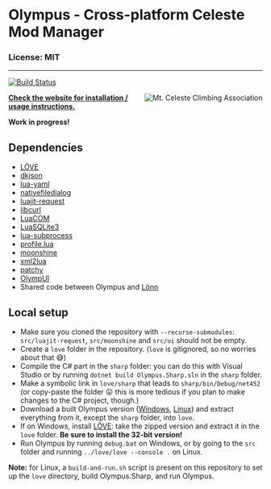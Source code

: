 # Olympus - Cross-platform Celeste Mod Manager

### License: MIT

----

[![Build Status](https://dev.azure.com/EverestAPI/Olympus/_apis/build/status/EverestAPI.Olympus?branchName=main)](https://dev.azure.com/EverestAPI/Olympus/_build?definitionId=4)

<a href="https://discord.gg/6qjaePQ"><img align="right" alt="Mt. Celeste Climbing Association" src="https://discordapp.com/api/guilds/403698615446536203/embed.png?style=banner2" /></a>

[**Check the website for installation / usage instructions.**](https://everestapi.github.io/)

**Work in progress!**

## Dependencies
- [LÖVE](https://love2d.org/)
- [dkjson](https://github.com/LuaDist/dkjson)
- [lua-yaml](https://github.com/exosite/lua-yaml)
- [nativefiledialog](https://github.com/Vexatos/nativefiledialog/tree/master/lua)
- [luajit-request](https://github.com/LPGhatguy/luajit-request)
- [libcurl](https://curl.haxx.se/libcurl/)
- [LuaCOM](https://github.com/davidm/luacom)
- [LuaSQLite3](http://lua.sqlite.org/index.cgi/home)
- [lua-subprocess](https://github.com/0x0ade/lua-subprocess)
- [profile.lua](https://bitbucket.org/itraykov/profile.lua/src/master/)
- [moonshine](https://github.com/vrld/moonshine)
- [xml2lua](https://github.com/manoelcampos/xml2lua)
- [patchy](https://github.com/excessive/patchy)
- [OlympUI](https://github.com/EverestAPI/OlympUI)
- Shared code between Olympus and [Lönn](https://github.com/CelestialCartographers/Loenn)

## Local setup

- Make sure you cloned the repository with `--recurse-submodules`: `src/luajit-request`, `src/moonshine` and `src/ui` should not be empty.
- Create a `love` folder in the repository. (`love` is gitignored, so no worries about that :sweat_smile:)
- Compile the C# part in the `sharp` folder: you can do this with Visual Studio or by running `dotnet build Olympus.Sharp.sln` in the `sharp` folder.
- Make a symbolic link in `love/sharp` that leads to `sharp/bin/Debug/net452` (or copy-paste the folder :stuck_out_tongue: this is more tedious if you plan to make changes to the C# project, though.)
- Download a built Olympus version ([Windows](https://maddie480.ovh/celeste/download-olympus?branch=stable&platform=windows), [Linux](https://maddie480.ovh/celeste/download-olympus?branch=stable&platform=linux)) and extract everything from it, except the `sharp` folder, into `love`.
- If on Windows, install [LÖVE](https://www.love2d.org/): take the zipped version and extract it in the `love` folder. **Be sure to install the 32-bit version!**
- Run Olympus by running `debug.bat` on Windows, or by going to the `src` folder and running `../love/love --console .` on Linux.

**Note:** for Linux, a `build-and-run.sh` script is present on this repository to set up the `love` directory, build Olympus.Sharp, and run Olympus.
